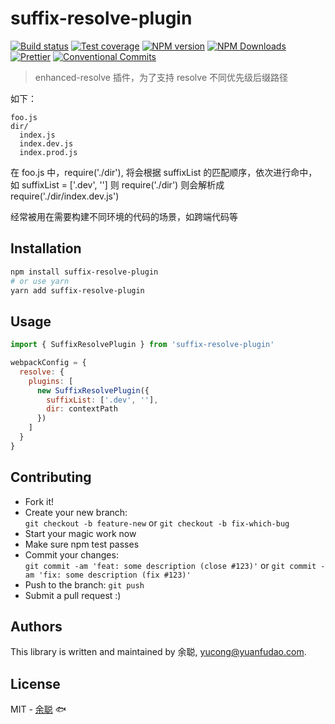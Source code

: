 # suffix-resolve-plugin

[![Build status](https://img.shields.io/travis/余聪/suffix-resolve-plugin/master.svg?style=flat-square)](https://travis-ci.com/余聪/suffix-resolve-plugin)
[![Test coverage](https://img.shields.io/codecov/c/github/余聪/suffix-resolve-plugin.svg?style=flat-square)](https://codecov.io/github/余聪/suffix-resolve-plugin?branch=master)
[![NPM version](https://img.shields.io/npm/v/suffix-resolve-plugin.svg?style=flat-square)](https://www.npmjs.com/package/suffix-resolve-plugin)
[![NPM Downloads](https://img.shields.io/npm/dm/suffix-resolve-plugin.svg?style=flat-square&maxAge=43200)](https://www.npmjs.com/package/suffix-resolve-plugin)
[![Prettier](https://img.shields.io/badge/code_style-prettier-ff69b4.svg?style=flat-square)](https://prettier.io/)
[![Conventional Commits](https://img.shields.io/badge/Conventional%20Commits-1.0.0-yellow.svg?style=flat-square)](https://conventionalcommits.org)

> enhanced-resolve 插件，为了支持 resolve 不同优先级后缀路径

如下：

```text
foo.js
dir/
  index.js
  index.dev.js
  index.prod.js
```

在 foo.js 中，require('./dir'), 将会根据 suffixList 的匹配顺序，依次进行命中，如 suffixList = ['.dev', '']
则 require('./dir') 则会解析成 require('./dir/index.dev.js')

经常被用在需要构建不同环境的代码的场景，如跨端代码等

## Installation

```bash
npm install suffix-resolve-plugin
# or use yarn
yarn add suffix-resolve-plugin
```

## Usage

```javascript
import { SuffixResolvePlugin } from 'suffix-resolve-plugin'

webpackConfig = {
  resolve: {
    plugins: [
      new SuffixResolvePlugin({
        suffixList: ['.dev', ''],
        dir: contextPath
      })
    ]
  }
}
```

## Contributing

- Fork it!
- Create your new branch:  
  `git checkout -b feature-new` or `git checkout -b fix-which-bug`
- Start your magic work now
- Make sure npm test passes
- Commit your changes:  
  `git commit -am 'feat: some description (close #123)'` or `git commit -am 'fix: some description (fix #123)'`
- Push to the branch: `git push`
- Submit a pull request :)

## Authors

This library is written and maintained by 余聪, <a href="mailto:yucong@yuanfudao.com">yucong@yuanfudao.com</a>.

## License

MIT - [余聪](https://github.com/余聪) 🐟
